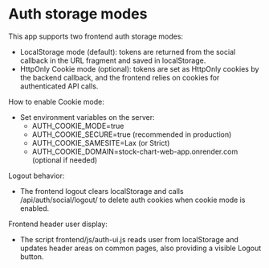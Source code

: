 # Auth storage modes

This app supports two frontend auth storage modes:

- LocalStorage mode (default): tokens are returned from the social callback in the URL fragment and saved in localStorage.
- HttpOnly Cookie mode (optional): tokens are set as HttpOnly cookies by the backend callback, and the frontend relies on cookies for authenticated API calls.

How to enable Cookie mode:

- Set environment variables on the server:
  - AUTH_COOKIE_MODE=true
  - AUTH_COOKIE_SECURE=true (recommended in production)
  - AUTH_COOKIE_SAMESITE=Lax (or Strict)
  - AUTH_COOKIE_DOMAIN=stock-chart-web-app.onrender.com (optional if needed)

Logout behavior:

- The frontend logout clears localStorage and calls /api/auth/social/logout/ to delete auth cookies when cookie mode is enabled.

Frontend header user display:

- The script frontend/js/auth-ui.js reads user from localStorage and updates header areas on common pages, also providing a visible Logout button.
